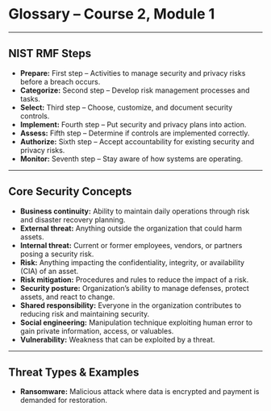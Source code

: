 # Glossary – Course 2, Module 1

---

## NIST RMF Steps
- **Prepare:** First step – Activities to manage security and privacy risks before a breach occurs.  
- **Categorize:** Second step – Develop risk management processes and tasks.  
- **Select:** Third step – Choose, customize, and document security controls.  
- **Implement:** Fourth step – Put security and privacy plans into action.  
- **Assess:** Fifth step – Determine if controls are implemented correctly.  
- **Authorize:** Sixth step – Accept accountability for existing security and privacy risks.  
- **Monitor:** Seventh step – Stay aware of how systems are operating.

---

## Core Security Concepts
- **Business continuity:** Ability to maintain daily operations through risk and disaster recovery planning.  
- **External threat:** Anything outside the organization that could harm assets.  
- **Internal threat:** Current or former employees, vendors, or partners posing a security risk.  
- **Risk:** Anything impacting the confidentiality, integrity, or availability (CIA) of an asset.  
- **Risk mitigation:** Procedures and rules to reduce the impact of a risk.  
- **Security posture:** Organization’s ability to manage defenses, protect assets, and react to change.  
- **Shared responsibility:** Everyone in the organization contributes to reducing risk and maintaining security.  
- **Social engineering:** Manipulation technique exploiting human error to gain private information, access, or valuables.  
- **Vulnerability:** Weakness that can be exploited by a threat.

---

## Threat Types & Examples
- **Ransomware:** Malicious attack where data is encrypted and payment is demanded for restoration.

